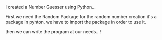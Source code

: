 I created a Number Guesser using Python...

First we need the Random Package for the random number creation it's a package in pyhton. we have to import the package in order to use it.

then we can write the program at our needs...!
